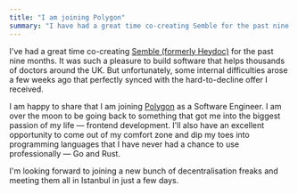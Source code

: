 ```yaml
---
title: "I am joining Polygon"
summary: "I have had a great time co-creating Semble for the past nine months. But unfortunately, some internal difficulties arose that perfectly synced with the hard-to-decline offer I received. I am happy to share that I am joining Polygon as a Software Engineer."
---
```


I've had a great time co-creating [Semble (formerly Heydoc)](https://www.semble.io) for the past nine months. It was such a pleasure to build software that helps thousands of doctors around the UK. But unfortunately, some internal difficulties arose a few weeks ago that perfectly synced with the hard-to-decline offer I received.

I am happy to share that I am joining [Polygon](https://polygon.technology) as a Software Engineer. I am over the moon to be going back to something that got me into the biggest passion of my life — frontend development. I'll also have an excellent opportunity to come out of my comfort zone and dip my toes into programming languages that I have never had a chance to use professionally — Go and Rust.

I'm looking forward to joining a new bunch of decentralisation freaks and meeting them all in Istanbul in just a few days.
